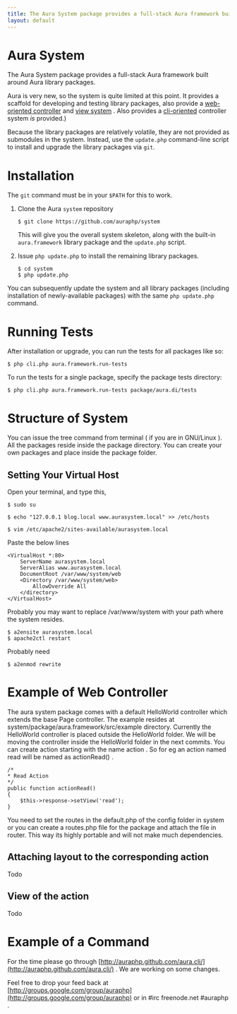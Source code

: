 ```yaml
---
title: The Aura System package provides a full-stack Aura framework built around Aura library packages.
layout: default
---
```


Aura System
===========

The Aura System package provides a full-stack Aura framework built around Aura library packages.

Aura is very new, so the system is quite limited at this point. It provides a scaffold for developing and testing library packages, also provide a [web-oriented controller](http://auraphp.github.com/aura.web/) and [view system](http://auraphp.github.com/aura.view/) . Also provides a [cli-oriented](http://auraphp.github.com/aura.cli/) controller system *is* provided.)

Because the library packages are relatively volatile, they are not provided as submodules in the system.  Instead, use the `update.php` command-line script to install and upgrade the library packages via `git`.


Installation
============

The `git` command must be in your `$PATH` for this to work.

1.  Clone the Aura `system` repository

        $ git clone https://github.com/auraphp/system
    
    This will give you the overall system skeleton, along with the built-in
    `aura.framework` library package and the `update.php` script.

2.  Issue `php update.php` to install the remaining library packages.

        $ cd system
        $ php update.php

You can subsequently update the system and all library packages (including installation of newly-available packages) with the same `php update.php` command.


Running Tests
=============

After installation or upgrade, you can run the tests for all packages like so:

    $ php cli.php aura.framework.run-tests

To run the tests for a single package, specify the package tests directory:

    $ php cli.php aura.framework.run-tests package/aura.di/tests
    
Structure of System
===================
You can issue the tree command from terminal ( if you are in GNU/Linux ).
All the packages reside inside the package directory. You can create your own packages and place inside the package folder.
    
Setting Your Virtual Host
-------------------------
Open your terminal, and type this,

    $ sudo su 

    $ echo "127.0.0.1 blog.local www.aurasystem.local" >> /etc/hosts

    $ vim /etc/apache2/sites-available/aurasystem.local

Paste the below lines 

    <VirtualHost *:80>
        ServerName aurasystem.local
        ServerAlias www.aurasystem.local
        DocumentRoot /var/www/system/web
        <Directory /var/www/system/web>
            AllowOverride All
        </directory>
    </VirtualHost>

Probably you may want to replace /var/www/system with your path where the system resides.

    $ a2ensite aurasystem.local    
    $ apache2ctl restart

Probably need 
    
    $ a2enmod rewrite

Example of Web Controller
=========================
The aura system package comes with a default HelloWorld controller which extends the base Page controller. 
The example resides at system/package/aura.framework/src/example directory.
Currently the HelloWorld controller is placed outside the HelloWorld folder. We will be moving the controller inside the HelloWorld folder in the next commits.
You can create action starting with the name action . So for eg an action named read will be named as actionRead() .

    /*
    * Read Action
    */
    public function actionRead()
    {
        $this->response->setView('read');
    }
    
You need to set the routes in the default.php of the config folder in system or you can create a routes.php file for the package and attach the file in router. This way its highly portable and will not make much dependencies.

Attaching layout to the corresponding action
--------------------------------------------
Todo

View of the action
------------------
Todo

Example of a Command
====================
For the time please go through [http://auraphp.github.com/aura.cli/](http://auraphp.github.com/aura.cli/) . We are working on some changes.

Feel free to drop your feed back at [http://groups.google.com/group/auraphp](http://groups.google.com/group/auraphp) or in #irc freenode.net #auraphp .
